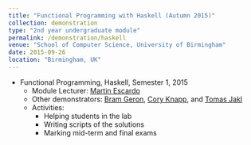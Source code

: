 ```yaml
---
title: "Functional Programming with Haskell (Autumn 2015)"
collection: demonstration
type: "2nd year undergraduate module"
permalink: /demonstration/haskell
venue: "School of Computer Science, University of Birmingham"
date: 2015-09-26
location: "Birmingham, UK"
---
```


* Functional Programming, Haskell, Semester 1, 2015
   * Module Lecturer: [Martin Escardo](http://www.cs.bham.ac.uk/~mhe/) 
   * Other demonstrators: [Bram Geron](https://bram.xyz/blog/), [Cory Knapp](http://www.cs.bham.ac.uk/~cmk497/), and [Tomas Jakl](http://kam.mff.cuni.cz/~jaklt/)
   * Activities:
     * Helping students in the lab
     * Writing scripts of the solutions
     * Marking mid-term and final exams 

